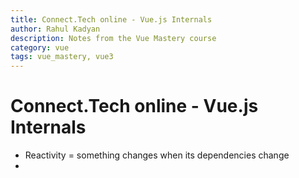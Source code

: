 ```yaml
---
title: Connect.Tech online - Vue.js Internals
author: Rahul Kadyan
description: Notes from the Vue Mastery course
category: vue
tags: vue_mastery, vue3 
---
```

# Connect.Tech online - Vue.js Internals

- Reactivity = something changes when its dependencies change
- 